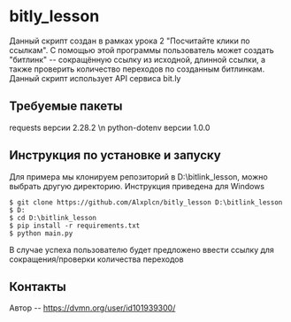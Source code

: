 # bitly_lesson
Данный скрипт создан в рамках урока 2 "Посчитайте клики по ссылкам". С помощью этой программы пользователь
может создать "битлинк" -- сокращённую ссылку из исходной, длинной ссылки, а также проверить количество переходов
по созданным битлинкам.
Данный скрипт использует API сервиса bit.ly

## Требуемые пакеты
requests версии 2.28.2 \n
python-dotenv версии 1.0.0

## Инструкция по установке и запуску
Для примера мы клонируем репозиторий в D:\bitlink_lesson, можно выбрать другую директорию. 
Инструкция приведена для Windows
```
$ git clone https://github.com/Alxplcn/bitly_lesson D:\bitlink_lesson
$ D:
$ cd D:\bitlink_lesson
$ pip install -r requirements.txt
$ python main.py
```
В случае успеха пользователю будет предложено ввести ссылку для сокращения/проверки количества переходов

## Контакты
Автор -- https://dvmn.org/user/id101939300/
